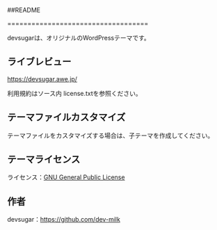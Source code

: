 ##README

===================================

devsugarは、オリジナルのWordPressテーマです。

ライブレビュー
--------------

https://devsugar.awe.jp/


利用規約はソース内 license.txtを参照ください。


テーマファイルカスタマイズ
--------------------------
テーマファイルをカスタマイズする場合は、子テーマを作成してください。


テーマライセンス
----------
ライセンス：[GNU General Public License](http://www.gnu.org/licenses/gpl-2.0.html)

作者
------
devsugar：https://github.com/dev-milk


